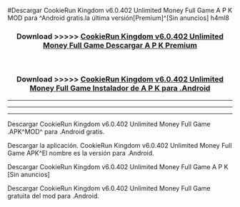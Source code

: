 #Descargar CookieRun Kingdom v6.0.402 Unlimited Money Full Game  A P K MOD para ^Android gratis.la última versión[Premium]^[Sin anuncios] h4ml8



<div align="center">
<h3>Download >>>>> <a href="https://es-web.web.app/?es= CookieRun Kingdom v6.0.402 Unlimited Money Full Game ">CookieRun Kingdom v6.0.402 Unlimited Money Full Game  Descargar A P K Premium</a></h3><br>

<h3>Download >>>>> <a href="https://es-web.web.app/?es= CookieRun Kingdom v6.0.402 Unlimited Money Full Game ">CookieRun Kingdom v6.0.402 Unlimited Money Full Game  Instalador de A P K para .Android</a></h3>
</div>


----------------------------------------------------------

----------------------------------------------------------

----------------------------------------------------------

Descargar CookieRun Kingdom v6.0.402 Unlimited Money Full Game  .APK^MOD^ para .Android gratis.

Descargar la aplicación. CookieRun Kingdom v6.0.402 Unlimited Money Full Game  APK^El nombre es la versión para .Android.

Descargar CookieRun Kingdom v6.0.402 Unlimited Money Full Game  A P K [Sin anuncios]

Descargar CookieRun Kingdom v6.0.402 Unlimited Money Full Game  gratuita del mod para .Android.